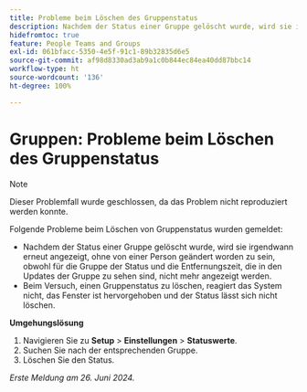 ```yaml
---
title: Probleme beim Löschen des Gruppenstatus
description: Nachdem der Status einer Gruppe gelöscht wurde, wird sie irgendwann erneut angezeigt, ohne von einer Person geändert worden zu sein, obwohl für die Gruppe der Status und die Entfernungszeit, die in den Updates der Gruppe zu sehen sind, nicht mehr angezeigt werden.
hidefromtoc: true
feature: People Teams and Groups
exl-id: 061bfacc-5350-4e5f-91c1-89b32835d6e5
source-git-commit: af98d8330ad3ab9a1c0b844ec84ea40dd87bbc14
workflow-type: ht
source-wordcount: '136'
ht-degree: 100%

---
```


# Gruppen: Probleme beim Löschen des Gruppenstatus

>[!NOTE]
>
>Dieser Problemfall wurde geschlossen, da das Problem nicht reproduziert werden konnte.

Folgende Probleme beim Löschen von Gruppenstatus wurden gemeldet:

* Nachdem der Status einer Gruppe gelöscht wurde, wird sie irgendwann erneut angezeigt, ohne von einer Person geändert worden zu sein, obwohl für die Gruppe der Status und die Entfernungszeit, die in den Updates der Gruppe zu sehen sind, nicht mehr angezeigt werden.
* Beim Versuch, einen Gruppenstatus zu löschen, reagiert das System nicht, das Fenster ist hervorgehoben und der Status lässt sich nicht löschen.

**Umgehungslösung**

1. Navigieren Sie zu **Setup** > **Einstellungen** > **Statuswerte**.
1. Suchen Sie nach der entsprechenden Gruppe.
1. Löschen Sie den Status.

_Erste Meldung am 26. Juni 2024._
